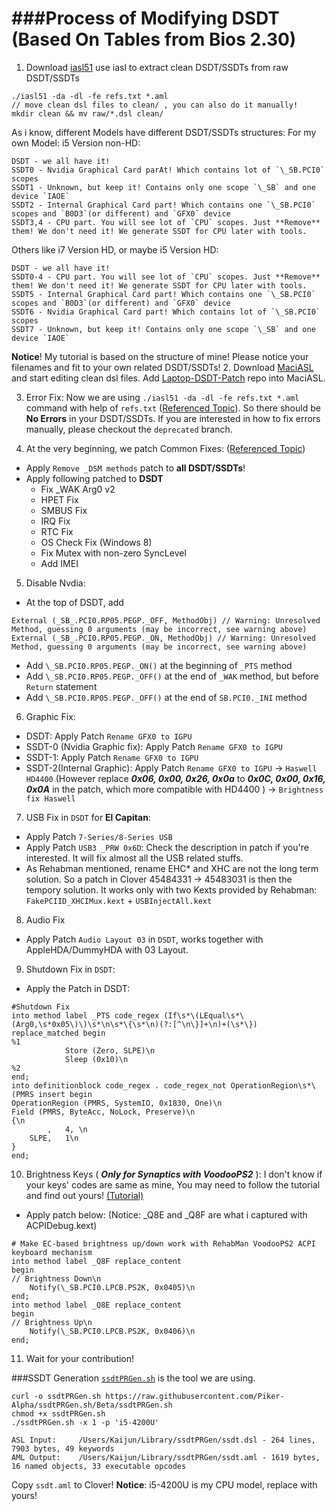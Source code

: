 ###Process of Modifying DSDT (Based On Tables from Bios 2.30)
==========

1.  Download [iasl51](https://bitbucket.org/RehabMan/acpica/downloads) use iasl to extract clean DSDT/SSDTs from raw DSDT/SSDTs
  ```
  ./iasl51 -da -dl -fe refs.txt *.aml
  // move clean dsl files to clean/ , you can also do it manually!
  mkdir clean && mv raw/*.dsl clean/
  ```
  
  As i know, different Models have different DSDT/SSDTs structures:
  For my own Model: i5 Version non-HD:
  ```
  DSDT - we all have it!
  SSDT0 - Nvidia Graphical Card parAt! Which contains lot of `\_SB.PCI0` scopes
  SSDT1 - Unknown, but keep it! Contains only one scope `\_SB` and one device `IAOE`
  SSDT2 - Internal Graphical Card part! Which contains one `\_SB.PCI0` scopes and `B0D3`(or different) and `GFX0` device
  SSDT3,4 - CPU part. You will see lot of `CPU` scopes. Just **Remove** them! We don't need it! We generate SSDT for CPU later with tools.
  ```
  
  Others like i7 Version HD, or maybe i5 Version HD:
  ```
  DSDT - we all have it!
  SSDT0-4 - CPU part. You will see lot of `CPU` scopes. Just **Remove** them! We don't need it! We generate SSDT for CPU later with tools.
  SSDT5 - Internal Graphical Card part! Which contains one `\_SB.PCI0` scopes and `B0D3`(or different) and `GFX0` device
  SSDT6 - Nvidia Graphical Card part! Which contains lot of `\_SB.PCI0` scopes
  SSDT7 - Unknown, but keep it! Contains only one scope `\_SB` and one device `IAOE`
  ```
  
  **Notice**! My tutorial is based on the structure of mine! Please notice your filenames and fit to your own related DSDT/SSDTs! 
2.  Download [MaciASL](https://bitbucket.org/RehabMan/os-x-maciasl-patchmatic/downloads) and start editing clean dsl files. Add [Laptop-DSDT-Patch](https://github.com/RehabMan/Laptop-DSDT-Patch) repo into MaciASL. 

3. Error Fix: Now we are using `./iasl51 -da -dl -fe refs.txt *.aml` command with help of `refs.txt` ([Referenced Topic](http://www.tonymacx86.com/threads/guide-patching-laptop-dsdt-ssdts.152573/)). So there should be **No Errors** in your DSDT/SSDTs. If you are interested in how to fix errors manually, please checkout the `deprecated` branch.

4. At the very beginning, we patch Common Fixes: ([Referenced Topic](http://www.tonymacx86.com/threads/guide-patching-laptop-dsdt-ssdts.152573/))
  - Apply `Remove _DSM methods` patch to **all DSDT/SSDTs**!
  - Apply following patched to **DSDT**
  	* Fix _WAK Arg0 v2
  	* HPET Fix
  	* SMBUS Fix
  	* IRQ Fix
  	* RTC Fix
  	* OS Check Fix (Windows 8)
  	* Fix Mutex with non-zero SyncLevel
  	* Add IMEI

5. Disable Nvdia:
  - At the top of DSDT, add
  ```
  External (_SB_.PCI0.RP05.PEGP._OFF, MethodObj) // Warning: Unresolved Method, guessing 0 arguments (may be incorrect, see warning above)
  External (_SB_.PCI0.RP05.PEGP._ON, MethodObj) // Warning: Unresolved Method, guessing 0 arguments (may be incorrect, see warning above)
  ```

  - Add `\_SB.PCI0.RP05.PEGP._ON()` at the beginning of `_PTS` method
  - Add `\_SB.PCI0.RP05.PEGP._OFF()` at the end of `_WAK` method, but before `Return` statement
  - Add `\_SB.PCI0.RP05.PEGP._OFF()` at the end of `SB.PCI0._INI` method

6. Graphic Fix:
  - DSDT: Apply Patch `Rename GFX0 to IGPU`
  - SSDT-0 (Nvidia Graphic fix): Apply Patch `Rename GFX0 to IGPU`
  - SSDT-1: Apply Patch `Rename GFX0 to IGPU`
  - SSDT-2(Internal Graphic): Apply Patch `Rename GFX0 to IGPU` -> `Haswell HD4400` (However replace ***0x06, 0x00, 0x26, 0x0a*** to ***0x0C, 0x00, 0x16, 0x0A*** in the patch, which more compatible with HD4400 ) -> `Brightness fix Haswell`

  
7. USB Fix in `DSDT` for **El Capitan**: 
  - Apply Patch `7-Series/8-Series USB`  
  - Apply Patch `USB3 _PRW 0x6D`: Check the description in patch if you're interested. It will fix almost all the USB related stuffs.
  - As Rehabman mentioned, rename EHC* and XHC are not the long term solution. So a patch in Clover 45484331 -> 45483031 is then the tempory solution. It works only with two Kexts provided by Rehabman: `FakePCIID_XHCIMux.kext` + `USBInjectAll.kext`

  
8. Audio Fix
  - Apply Patch `Audio Layout 03` in `DSDT`,  works together with AppleHDA/DummyHDA with 03 Layout.


9. Shutdown Fix in `DSDT`:
  - Apply the Patch in DSDT: 
  ```
  #Shutdown Fix
  into method label _PTS code_regex (If\s*\(LEqual\s*\(Arg0,\s*0x05\)\)\s*\n\s*\{\s*\n)(?:[^\n\}]+\n)+(\s*\}) replace_matched begin
  %1
              Store (Zero, SLPE)\n
              Sleep (0x10)\n
  %2
  end;
  into definitionblock code_regex . code_regex_not OperationRegion\s*\(PMRS insert begin
  OperationRegion (PMRS, SystemIO, 0x1830, One)\n
  Field (PMRS, ByteAcc, NoLock, Preserve)\n
  {\n
          ,   4, \n
      SLPE,   1\n
  }
  end;
  ```

10. Brightness Keys ( ***Only for Synaptics with VoodooPS2*** ): I don't know if your keys' codes are same as mine, You may need to follow the tutorial and find out yours! [(Tutorial)](http://www.tonymacx86.com/threads/guide-patching-dsdt-ssdt-for-laptop-backlight-control.152659/)
  - Apply patch below: (Notice: _Q8E and _Q8F are what i captured with ACPIDebug.kext)
  ```
  # Make EC-based brightness up/down work with RehabMan VoodooPS2 ACPI keyboard mechanism
  into method label _Q8F replace_content
  begin
  // Brightness Down\n
      Notify(\_SB.PCI0.LPCB.PS2K, 0x0405)\n
  end;
  into method label _Q8E replace_content
  begin
  // Brightness Up\n
      Notify(\_SB.PCI0.LPCB.PS2K, 0x0406)\n
  end;
  ```
11. Wait for your contribution!


###SSDT Generation
[`ssdtPRGen.sh`](https://github.com/Piker-Alpha/ssdtPRGen.sh) is the tool we are using.
```
curl -o ssdtPRGen.sh https://raw.githubusercontent.com/Piker-Alpha/ssdtPRGen.sh/Beta/ssdtPRGen.sh
chmod +x ssdtPRGen.sh
./ssdtPRGen.sh -x 1 -p 'i5-4200U'
```
```
ASL Input:     /Users/Kaijun/Library/ssdtPRGen/ssdt.dsl - 264 lines, 7903 bytes, 49 keywords
AML Output:    /Users/Kaijun/Library/ssdtPRGen/ssdt.aml - 1619 bytes, 16 named objects, 33 executable opcodes
```
Copy `ssdt.aml` to Clover!
**Notice**: i5-4200U is my CPU model, replace with yours!

